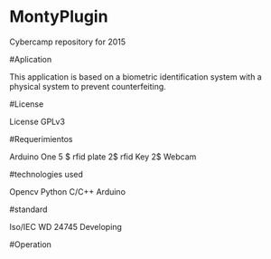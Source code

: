 # MontyPlugin
Cybercamp repository for 2015


#Aplication 

This application is based on a biometric identification system with a physical system to prevent counterfeiting. 

#License

License GPLv3

#Requerimientos 

Arduino One 5 $
rfid plate 2$ 
rfid Key  2$
Webcam

#technologies used

Opencv
Python
C/C++
Arduino

#standard

Iso/IEC WD 24745 Developing

#Operation
